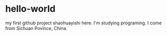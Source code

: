 # hello-world
my first github project
shaohuayishi here. I'm studying programing.
I come from Sichuan Povince, China.
